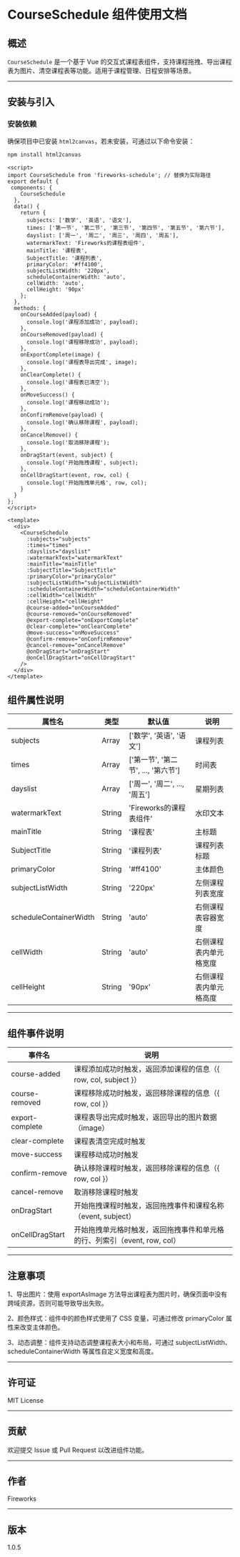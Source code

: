 # CourseSchedule 组件使用文档

## 概述
`CourseSchedule` 是一个基于 Vue 的交互式课程表组件，支持课程拖拽、导出课程表为图片、清空课程表等功能。适用于课程管理、日程安排等场景。

---

## 安装与引入

### 安装依赖
确保项目中已安装 `html2canvas`，若未安装，可通过以下命令安装：

```bash
npm install html2canvas
```

```
<script>
import CourseSchedule from 'fireworks-schedule'; // 替换为实际路径
export default {
 components: {
    CourseSchedule
  },
  data() {
    return {
      subjects: ['数学', '英语', '语文'],
      times: ['第一节', '第二节', '第三节', '第四节', '第五节', '第六节'],
      dayslist: ['周一', '周二', '周三', '周四', '周五'],
      watermarkText: 'Fireworks的课程表组件',
      mainTitle: '课程表',
      SubjectTitle: '课程列表',
      primaryColor: '#ff4100',
      subjectListWidth: '220px',
      scheduleContainerWidth: 'auto',
      cellWidth: 'auto',
      cellHeight: '90px'
    };
  },
  methods: {
    onCourseAdded(payload) {
      console.log('课程添加成功', payload);
    },
    onCourseRemoved(payload) {
      console.log('课程移除成功', payload);
    },
    onExportComplete(image) {
      console.log('课程表导出完成', image);
    },
    onClearComplete() {
      console.log('课程表已清空');
    },
    onMoveSuccess() {
      console.log('课程移动成功');
    },
    onConfirmRemove(payload) {
      console.log('确认移除课程', payload);
    },
    onCancelRemove() {
      console.log('取消移除课程');
    },
    onDragStart(event, subject) {
      console.log('开始拖拽课程', subject);
    },
    onCellDragStart(event, row, col) {
      console.log('开始拖拽单元格', row, col);
    }
  }
};
</script>

<template>
  <div>
    <CourseSchedule
      :subjects="subjects"
      :times="times"
      :dayslist="dayslist"
      :watermarkText="watermarkText"
      :mainTitle="mainTitle"
      :SubjectTitle="SubjectTitle"
      :primaryColor="primaryColor"
      :subjectListWidth="subjectListWidth"
      :scheduleContainerWidth="scheduleContainerWidth"
      :cellWidth="cellWidth"
      :cellHeight="cellHeight"
      @course-added="onCourseAdded"
      @course-removed="onCourseRemoved"
      @export-complete="onExportComplete"
      @clear-complete="onClearComplete"
      @move-success="onMoveSuccess"
      @confirm-remove="onConfirmRemove"
      @cancel-remove="onCancelRemove"
      @onDragStart="onDragStart"
      @onCellDragStart="onCellDragStart"
    />
  </div>
</template>

```

## 组件属性说明

| 属性名 | 类型 | 默认值 | 说明 | 
| --- | --- | --- | --- | 
| subjects | Array | ['数学', '英语', '语文'] | 课程列表 | 
| times | Array | ['第一节', '第二节', ..., '第六节'] | 时间表 |
| dayslist | Array | ['周一', '周二', ..., '周五'] | 星期列表 | 
| watermarkText | String | 'Fireworks的课程表组件' | 水印文本 | 
| mainTitle | String | '课程表' | 主标题 | 
| SubjectTitle | String | '课程列表' | 课程列表标题 |
| primaryColor | String | '#ff4100' | 主体颜色 | 
| subjectListWidth | String | '220px' | 左侧课程列表宽度 |
| scheduleContainerWidth | String | 'auto' | 右侧课程表容器宽度 |
| cellWidth | String | 'auto' | 右侧课程表内单元格宽度 |
| cellHeight | String | '90px' | 右侧课程表内单元格高度 |

---

## 组件事件说明
| 事件名 | 说明 |
| --- | --- | 
| course-added | 课程添加成功时触发，返回添加课程的信息（{ row, col, subject }） | 
| course-removed | 课程移除成功时触发，返回移除课程的信息（{ row, col }） |
| export-complete | 课程表导出完成时触发，返回导出的图片数据（image） |
| clear-complete | 课程表清空完成时触发 |
| move-success | 课程移动成功时触发 | 
| confirm-remove | 确认移除课程时触发，返回移除课程的信息（{ row, col }） |
| cancel-remove | 取消移除课程时触发 | 
| onDragStart | 开始拖拽课程时触发，返回拖拽事件和课程名称（event, subject） |
| onCellDragStart | 开始拖拽单元格时触发，返回拖拽事件和单元格的行、列索引（event, row, col） |

---


## 注意事项
1、导出图片：使用 exportAsImage 方法导出课程表为图片时，确保页面中没有跨域资源，否则可能导致导出失败。

2、颜色样式：组件中的颜色样式使用了 CSS 变量，可通过修改 primaryColor 属性来改变主体颜色。

3、动态调整：组件支持动态调整课程表大小和布局，可通过 subjectListWidth、scheduleContainerWidth 等属性自定义宽度和高度。

---

## 许可证
MIT License

---

## 贡献
欢迎提交 Issue 或 Pull Request 以改进组件功能。

---

## 作者
Fireworks

---

## 版本
1.0.5
